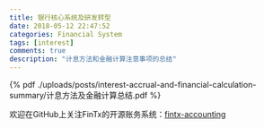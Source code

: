 ```yaml
---
title: 银行核心系统及研发转型
date: 2018-05-12 22:47:52
categories: Financial System
tags: [interest]
comments: true
description: "计息方法和金融计算注意事项的总结"
---
```

{% pdf ./uploads/posts/interest-accrual-and-financial-calculation-summary/计息方法及金融计算总结.pdf %}

欢迎在GitHub上关注FinTx的开源账务系统：[fintx-accounting](https://github.com/fintx/fintx-accounting)

